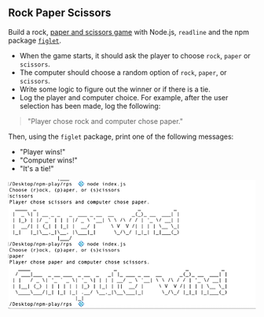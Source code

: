 ## Rock Paper Scissors

Build a rock, [paper and scissors game](https://en.wikipedia.org/wiki/Rock_paper_scissors) with Node.js, `readline` and the npm package [`figlet`](https://www.npmjs.com/package/figlet).

- When the game starts, it should ask the player to choose `rock`, `paper` or `scissors`.
- The computer should choose a random option of `rock`, `paper`, or `scissors`.
- Write some logic to figure out the winner or if there is a tie.
- Log the player and computer choice. For example, after the user selection has been made, log the following:

> "Player chose rock and computer chose paper."

Then, using the `figlet` package, print one of the following messages:

- "Player wins!"
- "Computer wins!"
- "It's a tie!"

![Sample plays](./rps-example.png)
